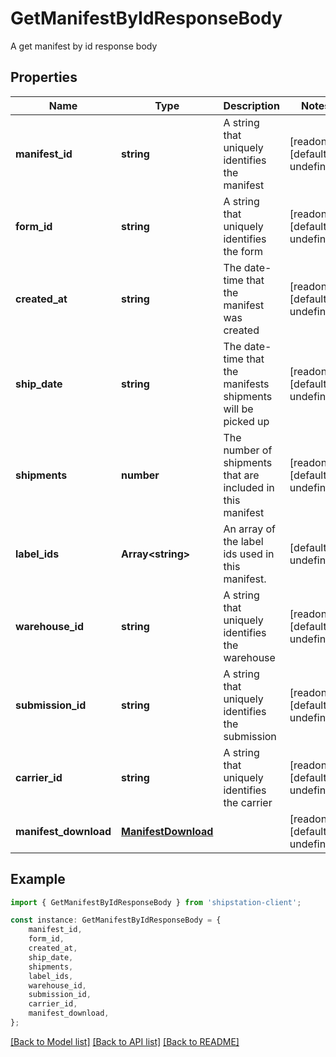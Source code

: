 # GetManifestByIdResponseBody

A get manifest by id response body

## Properties

Name | Type | Description | Notes
------------ | ------------- | ------------- | -------------
**manifest_id** | **string** | A string that uniquely identifies the manifest | [readonly] [default to undefined]
**form_id** | **string** | A string that uniquely identifies the form | [readonly] [default to undefined]
**created_at** | **string** | The date-time that the manifest was created | [readonly] [default to undefined]
**ship_date** | **string** | The date-time that the manifests shipments will be picked up | [readonly] [default to undefined]
**shipments** | **number** | The number of shipments that are included in this manifest | [readonly] [default to undefined]
**label_ids** | **Array&lt;string&gt;** | An array of the label ids used in this manifest. | [default to undefined]
**warehouse_id** | **string** | A string that uniquely identifies the warehouse | [readonly] [default to undefined]
**submission_id** | **string** | A string that uniquely identifies the submission | [readonly] [default to undefined]
**carrier_id** | **string** | A string that uniquely identifies the carrier | [readonly] [default to undefined]
**manifest_download** | [**ManifestDownload**](ManifestDownload.md) |  | [readonly] [default to undefined]

## Example

```typescript
import { GetManifestByIdResponseBody } from 'shipstation-client';

const instance: GetManifestByIdResponseBody = {
    manifest_id,
    form_id,
    created_at,
    ship_date,
    shipments,
    label_ids,
    warehouse_id,
    submission_id,
    carrier_id,
    manifest_download,
};
```

[[Back to Model list]](../README.md#documentation-for-models) [[Back to API list]](../README.md#documentation-for-api-endpoints) [[Back to README]](../README.md)
